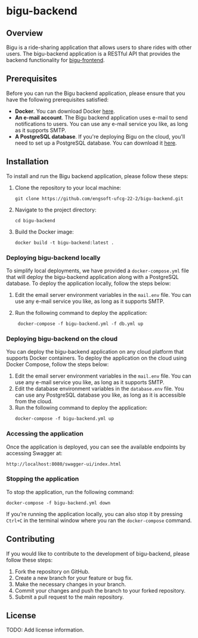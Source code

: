 # bigu-backend

## Overview
Bigu is a ride-sharing application that allows users to share rides with other users. The bigu-backend application is a RESTful API that provides the backend functionality for 
[bigu-frontend](http://github.com/engsoft-ufcg-22-2/bigu-frontend).

## Prerequisites
Before you can run the Bigu backend application, please ensure that you have the following prerequisites satisfied:

- **Docker**. You can download Docker [here](https://www.docker.com/get-started).
- **An e-mail account**. The Bigu backend application uses e-mail to send notifications to users. You can use any e-mail service you like, as long as it supports SMTP.
- **A PostgreSQL database**. If you're deploying Bigu on the cloud, you'll need to set up a PostgreSQL database. You can download it [here](https://www.postgresql.org/download/).

## Installation
To install and run the Bigu backend application, please follow these steps:

1. Clone the repository to your local machine:
   ```
   git clone https://github.com/engsoft-ufcg-22-2/bigu-backend.git
   ```
2. Navigate to the project directory:
   ```
   cd bigu-backend
   ```
3. Build the Docker image:
   ```
   docker build -t bigu-backend:latest .
   ```
   
### Deploying bigu-backend locally
To simplify local deployments, we have provided a `docker-compose.yml` file that will deploy the bigu-backend application along with a PostgreSQL database. To deploy the application locally, follow the steps below:

1. Edit the email server environment variables in the `mail.env` file. You can use any e-mail service you like, as long as it supports SMTP.
   
2. Run the following command to deploy the application:
   ```
    docker-compose -f bigu-backend.yml -f db.yml up
    ```
   
### Deploying bigu-backend on the cloud
You can deploy the bigu-backend application on any cloud platform that supports Docker containers. To deploy the application on the cloud using Docker Compose, follow the steps below:

1. Edit the email server environment variables in the `mail.env` file. You can use any e-mail service you like, as long as it supports SMTP.
2. Edit the database environment variables in the `database.env` file. You can use any PostgreSQL database you like, as long as it is accessible from the cloud.
3. Run the following command to deploy the application:
   ```
   docker-compose -f bigu-backend.yml up
   ```
   
### Accessing the application
Once the application is deployed, you can see the available endpoints by accessing Swagger at:
```
http://localhost:8080/swagger-ui/index.html
```

### Stopping the application
To stop the application, run the following command:
```
docker-compose -f bigu-backend.yml down
```

If you're running the application locally, you can also stop it by pressing `Ctrl+C` in the terminal window where you ran the `docker-compose` command.

## Contributing
If you would like to contribute to the development of bigu-backend, please follow these steps:

1. Fork the repository on GitHub.
2. Create a new branch for your feature or bug fix.
3. Make the necessary changes in your branch.
4. Commit your changes and push the branch to your forked repository.
5. Submit a pull request to the main repository.

## License
TODO: Add license information.